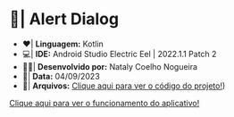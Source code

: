 # :iphone:| Alert Dialog

- :heart:| **Linguagem:** Kotlin
- :computer:| **IDE:** Android Studio Electric Eel | 2022.1.1 Patch 2
- :woman_technologist:| **Desenvolvido por:** Nataly Coelho Nogueira
- :calendar:| **Data:** 04/09/2023
- :milky_way:| **Arquivos:** [Clique aqui para ver o código do projeto!](https://github.com/NatyCN/AlertDialog/tree/master))

[Clique aqui para ver o funcionamento do aplicativo!](https://github.com/NatyCN/alertdialog/blob/main/alertdialog.mp4)
